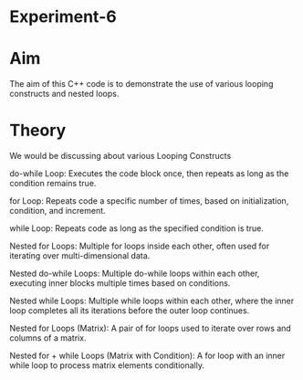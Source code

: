 # Experiment-6

# Aim
The aim of this C++ code is to demonstrate the use of various looping constructs and nested loops.

# Theory
We would be discussing about various Looping Constructs

do-while Loop: Executes the code block once, then repeats as long as the condition remains true.

for Loop: Repeats code a specific number of times, based on initialization, condition, and increment.

while Loop: Repeats code as long as the specified condition is true.

Nested for Loops: Multiple for loops inside each other, often used for iterating over multi-dimensional data.

Nested do-while Loops: Multiple do-while loops within each other, executing inner blocks multiple times based on conditions.

Nested while Loops: Multiple while loops within each other, where the inner loop completes all its iterations before the outer loop continues.

Nested for Loops (Matrix): A pair of for loops used to iterate over rows and columns of a matrix.

Nested for + while Loops (Matrix with Condition): A for loop with an inner while loop to process matrix elements conditionally.
